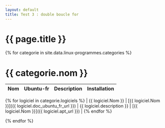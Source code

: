```yaml
---
layout: default
title: Test 3 : double boucle for
---
```


# {{ page.title }}

{% for categorie in site.data.linux-programmes.categories %}
# {{ categorie.nom }}

| Nom      | Ubuntu-fr                                       | Description                                                  | Installation                             |
| -------- | ---------------------------------------------- | ------------------------------------------------------------ | ---------------------------------------- |
{% for logiciel in categorie.logiciels %}
| {{ logiciel.Nom }} | [{{ logiciel.Nom }}]({{ logiciel.doc_ubuntu_fr_url }}) | {{ logiciel.description }} | [{{ logiciel.Nom }}]({{ logiciel.apt_url }}) |
{% endfor %}

{% endfor %}
